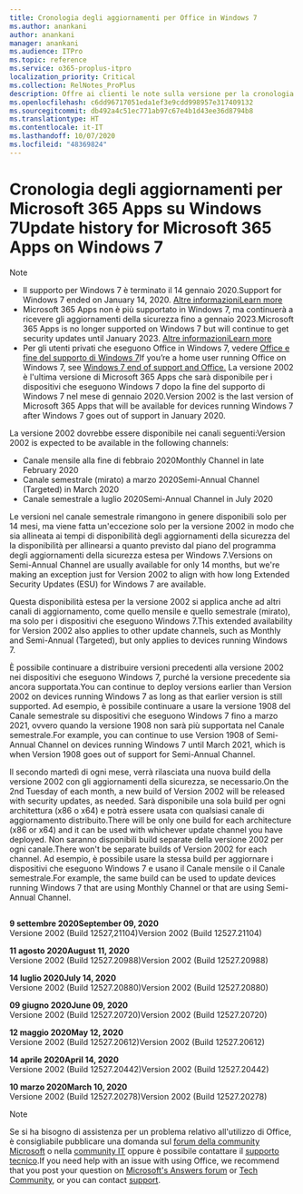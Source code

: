 ```yaml
---
title: Cronologia degli aggiornamenti per Office in Windows 7
ms.author: anankani
author: anankani
manager: anankani
ms.audience: ITPro
ms.topic: reference
ms.service: o365-proplus-itpro
localization_priority: Critical
ms.collection: RelNotes_ProPlus
description: Offre ai clienti le note sulla versione per la cronologia degli aggiornamenti per Microsoft 365 Apps per Windows 7
ms.openlocfilehash: c6dd96717051eda1ef3e9cdd998957e317409132
ms.sourcegitcommit: db492a4c51ec771ab97c67e4b1d43ee36d8794b8
ms.translationtype: HT
ms.contentlocale: it-IT
ms.lasthandoff: 10/07/2020
ms.locfileid: "48369824"
---
```

# <a name="update-history-for-microsoft-365-apps-on-windows-7"></a><span data-ttu-id="3b205-103">Cronologia degli aggiornamenti per Microsoft 365 Apps su Windows 7</span><span class="sxs-lookup"><span data-stu-id="3b205-103">Update history for Microsoft 365 Apps on Windows 7</span></span> 

 > [!NOTE]
>
>- <span data-ttu-id="3b205-104">Il supporto per Windows 7 è terminato il 14 gennaio 2020.</span><span class="sxs-lookup"><span data-stu-id="3b205-104">Support for Windows 7 ended on January 14, 2020.</span></span> [<span data-ttu-id="3b205-105">Altre informazioni</span><span class="sxs-lookup"><span data-stu-id="3b205-105">Learn more</span></span>](https://www.microsoft.com/microsoft-365/windows/end-of-windows-7-support?rtc=1)
>- <span data-ttu-id="3b205-106">Microsoft 365 Apps non è più supportato in Windows 7, ma continuerà a ricevere gli aggiornamenti della sicurezza fino a gennaio 2023.</span><span class="sxs-lookup"><span data-stu-id="3b205-106">Microsoft 365 Apps is no longer supported on Windows 7 but will continue to get security updates until January 2023.</span></span> [<span data-ttu-id="3b205-107">Altre informazioni</span><span class="sxs-lookup"><span data-stu-id="3b205-107">Learn more</span></span>](https://docs.microsoft.com/DeployOffice/windows-7-support)
>- <span data-ttu-id="3b205-108">Per gli utenti privati che eseguono Office in Windows 7, vedere [Office e fine del supporto di Windows 7](https://support.office.com/en-us/article/windows-7-end-of-support-and-office-78f20fab-b57b-44d7-8368-06a8493f3cb9?ui=en-US&rs=en-US&ad=US)</span><span class="sxs-lookup"><span data-stu-id="3b205-108">If you’re a home user running Office on Windows 7, see [Windows 7 end of support and Office.](https://support.office.com/en-us/article/windows-7-end-of-support-and-office-78f20fab-b57b-44d7-8368-06a8493f3cb9?ui=en-US&rs=en-US&ad=US)</span></span>
<span data-ttu-id="3b205-109">La versione 2002 è l'ultima versione di Microsoft 365 Apps che sarà disponibile per i dispositivi che eseguono Windows 7 dopo la fine del supporto di Windows 7 nel mese di gennaio 2020.</span><span class="sxs-lookup"><span data-stu-id="3b205-109">Version 2002 is the last version of Microsoft 365 Apps that will be available for devices running Windows 7 after Windows 7 goes out of support in January 2020.</span></span>  

<span data-ttu-id="3b205-110">La versione 2002 dovrebbe essere disponibile nei canali seguenti:</span><span class="sxs-lookup"><span data-stu-id="3b205-110">Version 2002 is expected to be available in the following channels:</span></span>
- <span data-ttu-id="3b205-111">Canale mensile alla fine di febbraio 2020</span><span class="sxs-lookup"><span data-stu-id="3b205-111">Monthly Channel in late February 2020</span></span>
- <span data-ttu-id="3b205-112">Canale semestrale (mirato) a marzo 2020</span><span class="sxs-lookup"><span data-stu-id="3b205-112">Semi-Annual Channel (Targeted) in March 2020</span></span>
- <span data-ttu-id="3b205-113">Canale semestrale a luglio 2020</span><span class="sxs-lookup"><span data-stu-id="3b205-113">Semi-Annual Channel in July 2020</span></span>

<span data-ttu-id="3b205-114">Le versioni nel canale semestrale rimangono in genere disponibili solo per 14 mesi, ma viene fatta un'eccezione solo per la versione 2002 in modo che sia allineata ai tempi di disponibilità degli aggiornamenti della sicurezza del la disponibilità per allinearsi a quanto previsto dal piano del programma degli aggiornamenti della sicurezza estesa per Windows 7.</span><span class="sxs-lookup"><span data-stu-id="3b205-114">Versions on Semi-Annual Channel are usually available for only 14 months, but we're making an exception just for Version 2002 to align with how long Extended Security Updates (ESU) for Windows 7 are available.</span></span>

<span data-ttu-id="3b205-115">Questa disponibilità estesa per la versione 2002 si applica anche ad altri canali di aggiornamento, come quello mensile e quello semestrale (mirato), ma solo per i dispositivi che eseguono Windows 7.</span><span class="sxs-lookup"><span data-stu-id="3b205-115">This extended availability for Version 2002 also applies to other update channels, such as Monthly and Semi-Annual (Targeted), but only applies to devices running Windows 7.</span></span>

<span data-ttu-id="3b205-116">È possibile continuare a distribuire versioni precedenti alla versione 2002 nei dispositivi che eseguono Windows 7, purché la versione precedente sia ancora supportata.</span><span class="sxs-lookup"><span data-stu-id="3b205-116">You can continue to deploy versions earlier than Version 2002 on devices running Windows 7 as long as that earlier version is still supported.</span></span> <span data-ttu-id="3b205-117">Ad esempio, è possibile continuare a usare la versione 1908 del Canale semestrale su dispositivi che eseguono Windows 7 fino a marzo 2021, ovvero quando la versione 1908 non sarà più supportata nel Canale semestrale.</span><span class="sxs-lookup"><span data-stu-id="3b205-117">For example, you can continue to use Version 1908 of Semi-Annual Channel on devices running Windows 7 until March 2021, which is when Version 1908 goes out of support for Semi-Annual Channel.</span></span>

<span data-ttu-id="3b205-118">Il secondo martedì di ogni mese, verrà rilasciata una nuova build della versione 2002 con gli aggiornamenti della sicurezza, se necessario.</span><span class="sxs-lookup"><span data-stu-id="3b205-118">On the 2nd Tuesday of each month, a new build of Version 2002 will be released with security updates, as needed.</span></span> <span data-ttu-id="3b205-119">Sarà disponibile una sola build per ogni architettura (x86 o x64) e potrà essere usata con qualsiasi canale di aggiornamento distribuito.</span><span class="sxs-lookup"><span data-stu-id="3b205-119">There will be only one build for each architecture (x86 or x64) and it can be used with whichever update channel you have deployed.</span></span> <span data-ttu-id="3b205-120">Non saranno disponibili build separate della versione 2002 per ogni canale.</span><span class="sxs-lookup"><span data-stu-id="3b205-120">There won't be separate builds of Version 2002 for each channel.</span></span> <span data-ttu-id="3b205-121">Ad esempio, è possibile usare la stessa build per aggiornare i dispositivi che eseguono Windows 7 e usano il Canale mensile o il Canale semestrale.</span><span class="sxs-lookup"><span data-stu-id="3b205-121">For example, the same build can be used to update devices running Windows 7 that are using Monthly Channel or that are using Semi-Annual Channel.</span></span>

##

[//]: # (NON RIMUOVERE)

<span data-ttu-id="3b205-123">**9 settembre 2020**</span><span class="sxs-lookup"><span data-stu-id="3b205-123">**September 09, 2020**</span></span><br/>
<span data-ttu-id="3b205-124">Versione 2002 (Build 12527,21104)</span><span class="sxs-lookup"><span data-stu-id="3b205-124">Version 2002 (Build 12527.21104)</span></span><br/>

<span data-ttu-id="3b205-125">**11 agosto 2020**</span><span class="sxs-lookup"><span data-stu-id="3b205-125">**August 11, 2020**</span></span><br/>
<span data-ttu-id="3b205-126">Versione 2002 (Build 12527.20988)</span><span class="sxs-lookup"><span data-stu-id="3b205-126">Version 2002 (Build 12527.20988)</span></span><br/>

<span data-ttu-id="3b205-127">**14 luglio 2020**</span><span class="sxs-lookup"><span data-stu-id="3b205-127">**July 14, 2020**</span></span><br/>
<span data-ttu-id="3b205-128">Versione 2002 (Build 12527.20880)</span><span class="sxs-lookup"><span data-stu-id="3b205-128">Version 2002 (Build 12527.20880)</span></span><br/>

<span data-ttu-id="3b205-129">**09 giugno 2020**</span><span class="sxs-lookup"><span data-stu-id="3b205-129">**June 09, 2020**</span></span><br/>
<span data-ttu-id="3b205-130">Versione 2002 (Build 12527.20720)</span><span class="sxs-lookup"><span data-stu-id="3b205-130">Version 2002 (Build 12527.20720)</span></span><br/>

<span data-ttu-id="3b205-131">**12 maggio 2020**</span><span class="sxs-lookup"><span data-stu-id="3b205-131">**May 12, 2020**</span></span><br/>
<span data-ttu-id="3b205-132">Versione 2002 (Build 12527.20612)</span><span class="sxs-lookup"><span data-stu-id="3b205-132">Version 2002 (Build 12527.20612)</span></span><br/>

<span data-ttu-id="3b205-133">**14 aprile 2020**</span><span class="sxs-lookup"><span data-stu-id="3b205-133">**April 14, 2020**</span></span><br/>
<span data-ttu-id="3b205-134">Versione 2002 (Build 12527.20442)</span><span class="sxs-lookup"><span data-stu-id="3b205-134">Version 2002 (Build 12527.20442)</span></span><br/>

<span data-ttu-id="3b205-135">**10 marzo 2020**</span><span class="sxs-lookup"><span data-stu-id="3b205-135">**March 10, 2020**</span></span><br/>
<span data-ttu-id="3b205-136">Versione 2002 (Build 12527.20278)</span><span class="sxs-lookup"><span data-stu-id="3b205-136">Version 2002 (Build 12527.20278)</span></span><br/>




> [!NOTE]
> <span data-ttu-id="3b205-137">Se si ha bisogno di assistenza per un problema relativo all'utilizzo di Office, è consigliabile pubblicare una domanda sul [forum della community Microsoft](https://answers.microsoft.com/) o nella [community IT](https://techcommunity.microsoft.com/) oppure è possibile contattare il [supporto tecnico](https://support.microsoft.com/contactus).</span><span class="sxs-lookup"><span data-stu-id="3b205-137">If you need help with an issue with using Office, we recommend that you post your question on [Microsoft's Answers forum](https://answers.microsoft.com/) or [Tech Community](https://techcommunity.microsoft.com/), or you can contact [support](https://support.microsoft.com/contactus).</span></span>
